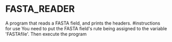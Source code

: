 # FASTA_READER
A program that reads a FASTA field, and prints the headers.
#instructions for use
You need to put the FASTA field's rute being assigned to the variable 'FASTAfile'.
Then execute the program
